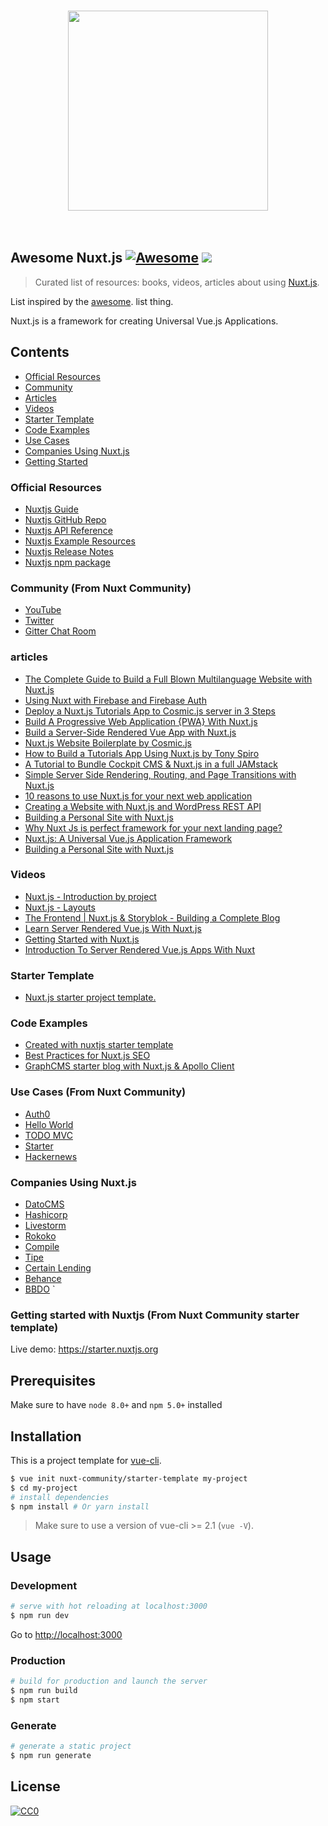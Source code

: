 <p align="center">
  <br>
   <img align="center" style="width:320px" src="https://nuxtjs.org/meta_400.png"/>
  <br>
  <br>
  <br>
</p>

## Awesome Nuxt.js [![Awesome](https://cdn.rawgit.com/sindresorhus/awesome/d7305f38d29fed78fa85652e3a63e154dd8e8829/media/badge.svg)](https://github.com/sindresorhus/awesome) ![](https://img.shields.io/badge/developerayo-approved-brightgreen.svg)

> Curated list of resources: books, videos, articles about using [Nuxt.js](https://github.com/nuxt/nuxt.js).

List inspired by the [awesome](https://github.com/sindresorhus/awesome). list thing.

Nuxt.js is a framework for creating Universal Vue.js Applications.

## Contents

- [Official Resources](#official-resources)
- [Community](#community)
- [Articles](#articles)
- [Videos](#videos)
- [Starter Template](#starter-template)
- [Code Examples](#Code-examples)
- [Use Cases](#use-cases)
- [Companies Using Nuxt.js](#companies-using-nuxtjs)
- [Getting Started](#Getting-started-with-Nuxtjs)


### Official Resources

- [Nuxtjs Guide](https://nuxtjs.org/guide)
- [Nuxtjs GitHub Repo](https://github.com/nuxt/nuxt.js)
- [Nuxtjs API Reference](https://nuxtjs.org/api)
- [Nuxtjs Example Resources](https://nuxtjs.org/examples)
- [Nuxtjs Release Notes](https://github.com/nuxt/nuxt.js/releases)
- [Nuxtjs npm package](https://www.npmjs.com/package/nuxt)


### Community (From Nuxt Community)

- [YouTube](https://www.youtube.com/channel/UCJ9jj5YMzo-HsyM6WG9Q_Lg)
- [Twitter](https://twitter.com/nuxt_js)
- [Gitter Chat Room](https://gitter.im/nuxt/nuxt.js)

 
### articles

- [The Complete Guide to Build a Full Blown Multilanguage Website with Nuxt.js ](https://www.storyblok.com/tp/nuxt-js-multilanguage-website-tutorial)
- [Using Nuxt with Firebase and Firebase Auth](https://ohdoylerules.com/web/nuxt-firebase-starter/)
- [Deploy a Nuxt.js Tutorials App to Cosmic.js server in 3 Steps ](https://hackernoon.com/deploy-a-nuxt-js-tutorials-app-in-3-steps-20962ed7e74c)
- [Build A Progressive Web Application {PWA} With Nuxt.js](https://scotch.io/tutorials/build-a-progressive-web-application-with-nuxtjs)
- [Build a Server-Side Rendered Vue App with Nuxt.js](https://scotch.io/tutorials/build-a-server-side-rendered-vue-app-with-nuxtjs)
- [Nuxt.js Website Boilerplate by Cosmic.js](https://cosmicjs.com/articles/nuxtjs-website-boilerplate-jezdxaxb)
- [How to Build a Tutorials App Using Nuxt.js by Tony Spiro](https://hackernoon.com/how-to-build-a-tutorials-app-using-nuxt-js-e377ec9c4a8)
- [A Tutorial to Bundle Cockpit CMS & Nuxt.js in a full JAMstack](https://snipcart.com/blog/cockpit-cms-tutorial-nuxtjs)
- [Simple Server Side Rendering, Routing, and Page Transitions with Nuxt.js](https://css-tricks.com/simple-server-side-rendering-routing-page-transitions-nuxt-js/)
- [10 reasons to use Nuxt.js for your next web application](https://medium.com/vue-mastery/10-reasons-to-use-nuxt-js-for-your-next-web-application-522397c9366b)
- [Creating a Website with Nuxt.js and WordPress REST API](https://medium.com/@moustachedesign/creating-a-website-with-nuxt-js-and-wordpress-rest-api-51cf66599cf3)
- [Building a Personal Site with Nuxt.js](https://codeburst.io/building-a-personal-site-with-nuxt-js-96e5703079)
- [Why Nuxt Js is perfect framework for your next landing page?](https://codeburst.io/why-nuxt-js-is-perfect-framework-for-your-landing-page-53e214649b88)
- [Nuxt.js: A Universal Vue.js Application Framework](https://www.sitepoint.com/nuxt-js-universal-vue-js/)
- [Building a Personal Site with Nuxt.js](https://medium.com/@kenrogers/building-a-personal-site-with-nuxt-js-96e5703079)



### Videos

- [Nuxt.js - Introduction by project](https://www.youtube.com/watch?v=nteDXuqBfn0)
- [Nuxt.js - Layouts](https://www.youtube.com/watch?v=YOKnSTp7d38)
- [The Frontend | Nuxt.js & Storyblok - Building a Complete Blog](https://www.youtube.com/watch?v=Dc_5BpIB4X4)
- [Learn Server Rendered Vue.js With Nuxt.js](https://www.youtube.com/watch?v=0oCshE4ba5g)
- [Getting Started with Nuxt.js](https://www.youtube.com/watch?v=Q2ldu2S4ocM)
- [Introduction To Server Rendered Vue.js Apps With Nuxt](https://www.youtube.com/watch?v=090CCd9kGsQ)

### Starter Template 

- [Nuxt.js starter project template.](https://github.com/nuxt-community/starter-template)


### Code Examples

- [Created with nuxtjs starter template](https://github.com/FullHuman/purgecss/tree/master/examples/with-nuxt) 
- [Best Practices for Nuxt.js SEO](https://medium.com/vue-mastery/best-practices-for-nuxt-js-seo-32399c49b2e5) 
- [GraphCMS starter blog with Nuxt.js & Apollo Client](https://github.com/GraphCMS/graphcms-examples/tree/master/current/nuxt-apollo-blog) 


### Use Cases (From Nuxt Community)
- [Auth0](https://auth0.nuxtjs.org/)
- [Hello World](https://hello-world.nuxtjs.org/)
- [TODO MVC](https://todomvc.nuxtjs.org/)
- [Starter](https://starter.nuxtjs.org/)
- [Hackernews](https://github.com/nuxt/hackernews)

### Companies Using Nuxt.js

- [DatoCMS](https://www.datocms.com/cms/nuxt-js/)
- [Hashicorp](https://www.hashicorp.com/)
- [Livestorm](https://livestorm.co/)
- [Rokoko](https://www.rokoko.com/en)
- [Compile](https://www.compile.com/)
- [Tipe](#)
- [Certain Lending](https://www.certainlending.com/)
- [Behance](https://www.behance.net/)
- [BBDO](https://bbdo.com/)
 `


### Getting started with Nuxtjs (From Nuxt Community starter template)

Live demo: https://starter.nuxtjs.org

## Prerequisites

Make sure to have `node 8.0+` and `npm 5.0+` installed

## Installation

This is a project template for [vue-cli](https://github.com/vuejs/vue-cli).

``` bash
$ vue init nuxt-community/starter-template my-project  
$ cd my-project                     
# install dependencies
$ npm install # Or yarn install
```

> Make sure to use a version of vue-cli >= 2.1 (`vue -V`).

## Usage

### Development

``` bash
# serve with hot reloading at localhost:3000
$ npm run dev
```

Go to [http://localhost:3000](http://localhost:3000)

### Production

``` bash
# build for production and launch the server
$ npm run build
$ npm start
```

### Generate

``` bash
# generate a static project
$ npm run generate
```





## License

[![CC0](http://mirrors.creativecommons.org/presskit/buttons/88x31/svg/cc-zero.svg)](https://creativecommons.org/publicdomain/zero/1.0/)
